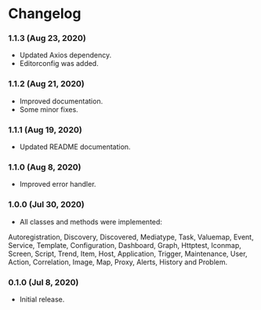# Changelog

### 1.1.3 (Aug 23, 2020)

- Updated Axios dependency.
- Editorconfig was added.

### 1.1.2 (Aug 21, 2020)

- Improved documentation.
- Some minor fixes.

### 1.1.1 (Aug 19, 2020)

- Updated README documentation.

### 1.1.0 (Aug 8, 2020)

- Improved error handler.

### 1.0.0 (Jul 30, 2020)

- All classes and methods were implemented:

Autoregistration, Discovery, Discovered, Mediatype, Task, Valuemap, Event, Service, Template, Configuration, Dashboard, Graph, Httptest, Iconmap, Screen, Script, Trend, Item, Host, Application, Trigger, Maintenance, User, Action, Correlation, Image, Map, Proxy, Alerts, History and Problem.

### 0.1.0 (Jul 8, 2020)

- Initial release.




